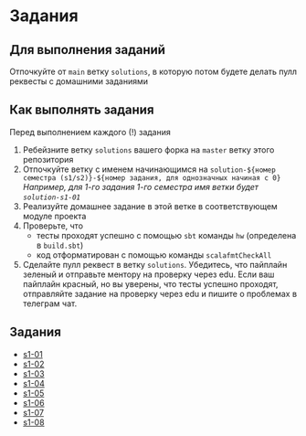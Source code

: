 # Задания

## Для выполнения заданий
Отпочкуйте от `main` ветку `solutions`, в которую потом будете делать пулл реквесты с домашними заданиями

## Как выполнять задания
Перед выполнением каждого (!) задания
1. Ребейзните ветку `solutions` вашего форка на `master` ветку этого репозитория
2. Отпочкуйте ветку c именем начинающимся на `solution-${номер семестра (s1/s2)}-${номер задания, для однозначных начиная с 0}`
   *Например, для 1-го задания 1-го семестра имя ветки будет `solution-s1-01`*
3. Реализуйте домашнее задание в этой ветке в соответствующем модуле проекта
4. Проверьте, что
   - тесты проходят успешно с помощью `sbt` команды `hw` (определена в `build.sbt`)
   - код отформатирован c помощью команды `scalafmtCheckAll`
5. Сделайте пулл реквест в ветку `solutions`.
   Убедитесь, что пайплайн зеленый и отправьте ментору на проверку через edu.
   Если ваш пайплайн красный, но вы уверены, что тесты успешно проходят, отправляйте задание на проверку через edu и пишите о проблемах в телеграм чат.

## Задания

- [s1-01](/modules/s1-01-scala-intro/src/main/scala/hw/Task01.scala)
- [s1-02](/modules/s1-02-adts/src/main/scala/hw)
- [s1-03](/modules/s1-03-collections/src/main/scala/hw)
- [s1-04](/modules/s1-04-laziness-errors/src/main/scala/hw)
- [s1-05](/modules/s1-05-type-classes/src/main/scala/hw)
- [s1-06](/modules/s1-06-concurrency/src/main/scala/hw)
- [s1-07](/modules/s1-07-effects-basic/src/main/scala)
- [s1-08](/modules/s1-08-effects-di/src/main/scala)
